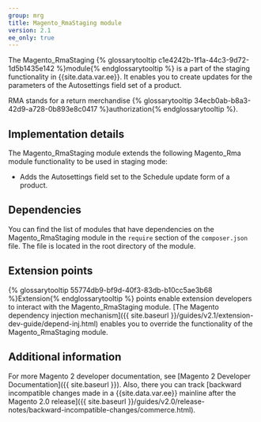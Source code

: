 ```yaml
---
group: mrg
title: Magento_RmaStaging module
version: 2.1
ee_only: true
---
```


The Magento_RmaStaging {% glossarytooltip c1e4242b-1f1a-44c3-9d72-1d5b1435e142 %}module{% endglossarytooltip %} is a part of the staging functionality in {{site.data.var.ee}}. It enables you to create updates for the parameters of the Autosettings field set of a product.

RMA stands for a return merchandise {% glossarytooltip 34ecb0ab-b8a3-42d9-a728-0b893e8c0417 %}authorization{% endglossarytooltip %}.

## Implementation details

The Magento_RmaStaging module extends the following Magento_Rma module functionality to be used in staging mode:

- Adds the Autosettings field set to the Schedule update form of a product.

## Dependencies

You can find the list of modules that have dependencies on the Magento_RmaStaging module in the `require` section of the `composer.json` file. The file is located in the root directory of the module.

## Extension points

{% glossarytooltip 55774db9-bf9d-40f3-83db-b10cc5ae3b68 %}Extension{% endglossarytooltip %} points enable extension developers to interact with the Magento_RmaStaging module. [The Magento dependency injection mechanism]({{ site.baseurl }}/guides/v2.1/extension-dev-guide/depend-inj.html) enables you to override the functionality of the Magento_RmaStaging module.

## Additional information

For more Magento 2 developer documentation, see [Magento 2 Developer Documentation]({{ site.baseurl }}). Also, there you can track [backward incompatible changes made in a {{site.data.var.ee}} mainline after the Magento 2.0 release]({{ site.baseurl }}/guides/v2.0/release-notes/backward-incompatible-changes/commerce.html).
